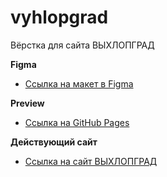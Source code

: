 # vyhlopgrad

Вёрстка для сайта ВЫХЛОПГРАД

**Figma**

- [Ссылка на макет в Figma](https://www.figma.com/file/sd5vTE884OoiQMGE1t7qv5/%D0%92%D0%AB%D0%A5%D0%9B%D0%9E%D0%9F%D0%A0%D0%93%D0%90%D0%94?node-id=0%3A1)

**Preview**

- [Ссылка на GitHub Pages](https://ex1lex.github.io/vyhlopgrad)

**Действующий сайт**

- [Ссылка на сайт ВЫХЛОПГРАД](https://vyhlopgrad.ru/)
